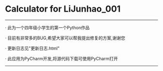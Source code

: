 # Calculator for LiJunhao_001
***
· 此为一个四年级小学生的第一个Python作品

· 目前有非常多的BUG,希望大家可以帮我提出修复的方案,谢谢您

· 更新日志见"更新日志.html"

· 此应用为PyCharm开发,将源代码下载可使用PyCharm打开
***